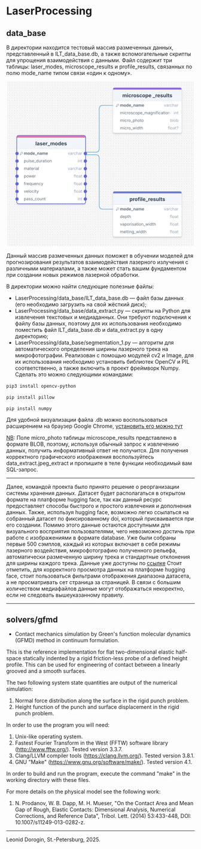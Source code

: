 # LaserProcessing
## data_base

В директории находится тестовый массив размеченных данных, представленный в ILT_data_base.db, а также вспомогательные скрипты для упрощения взаимодействия с данными. Файл содержит три таблицы: laser_modes, microscope_results и profile_results, связанных по полю mode_name типом связи «один к одному».

<center><img src="https://github.com/ILT-ITMO/LaserProcessing/blob/main/data_base/scheme" width="500"/></center>







Данный массив размеченных данных поможет в обучении моделей для прогнозирования результатов взаимодействия лазерного излучения с различными материалами, а также может стать вашим фундаментом при создании новых режимов лазерной обработки.


В директории можно найти следующие полезные файлы:

- LaserProcessing/data_base/ILT_data_base.db — файл базы данных (его необходимо загрузить на свой жёсткий диск);
- LaserProcessing/data_base/data_extract.py — скрипты на Python для извлечения текстовых и медиаданных. Они требуют подключения к файлу базы данных, поэтому для их использования необходимо поместить файл ILT_data_base.db и data_extract.py в одну директорию;
- LaserProcessing/data_base/segmentation_1.py — алгоритм для автоматического определения ширины лазерного трека на микрофотографии. Реализован с помощью модулей cv2 и Image, для их использования необходимо установить библиотек OpenCV и PIL соответственно, а также включить в проект фреймворк Numpy. Сделать это можно следующими командами:
~~~
pip3 install opencv-python
~~~
~~~
pip install pillow
~~~
~~~
pip install numpy 
~~~

  
Для удобной визуализации файла .db можно воспользоваться расширением на браузер Google Chrome, [установить его можно тут](https://chromewebstore.google.com/detail/sqlite-browser-%D0%B4%D0%BB%D1%8F-%D0%BF%D1%80%D0%BE%D1%81%D0%BC%D0%BE/iclckldkfemlnecocpphinnplnmijkol?hl=ru)   

<u>NB</u>: Поле micro_photo таблицы microscope_results представлено в формате BLOB, поэтому, используя обычный запрос к извлечению данных, получить информативный ответ не получится. Для получения корректного графического изображения воспользуйтесь data_extract.jpeg_extract и пропишите в теле функции необходимый вам SQL-запрос.

---
Далее, командой проекта было принято решение о реорганизации системы хранения данных. Датасет будет располагаться в открытом формате на платформе hugging face, так как данный ресурс предоставляет способы быстрого и простого извлечения и дополнения данных. Также, используя hugging face, возможно легко ссылаться на собранный датасет по фиксированному doi, который присваивается при его создании. Помимо этого данные остаются доступными для визуального восприятия пользователями, чего невозможно достичь при работе с изображениями в формате database. Уже были собраны первые 500 сэмплов, каждый из которых включает в себя режимы лазерного воздействия, микрофотографию полученного рельефа, автоматически размеченную ширину трека и стандартные отклонения для ширины каждого трека. 
Данные уже доступны по [ссылке](https://huggingface.co/datasets/maximmikhalevich/laser_ablation_of_titanium_3) 
Стоит отметить, для корректного просмотра данных на платформе hugging face, стоит пользоваться фильтрами отображения диапазона датасета, а не просматривать сет страница за страницей. В связи с большим количеством медиафайлов данные могут отображаться некоректно, если не следовать вышеуказанному правилу. 

---

## solvers/gfmd 
- Contact mechanics simulation by Green's function molecular dynamics (GFMD) method in continuum formulation.

This is the reference implementation for flat two-dimensional elastic half-space statically indented by a rigid friction-less probe of a defined height profile.
This can be used for engineering of contact between a linearly grooved and a smooth surfaces.

The two following system state quantities are output of the numerical simulation: 
1. Normal force distribution along the surface in the rigid punch problem.
2. Height function of the punch and surface displacement in the rigid punch problem.

In order to use the program you will need:
1. Unix-like operating system.
2. Fastest Fourier Transform in the West (FFTW) software library (http://www.fftw.org/). Tested version 3.3.7.
3. Clang/LLVM compiler tools (https://clang.llvm.org/). Tested version 3.8.1.
4. GNU "Make" (https://www.gnu.org/software/make/). Tested version 4.1.

In order to build and run the program, execute the command "make" in the working directory with these files.

For more details on the physical model see the following work:
1. N. Prodanov, W. B. Dapp, M. H. Mueser, "On the Contact Area and Mean Gap of Rough, Elastic Contacts: Dimensional Analysis, Numerical Corrections, and Reference Data", Tribol. Lett. (2014) 53:433-448, DOI: 10.1007/s11249-013-0282-z.

---

Leonid Dorogin, St.-Petersburg, 2025.


